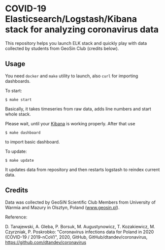 # COVID-19 Elasticsearch/Logstash/Kibana stack for analyzing coronavirus data

This repository helps you launch ELK stack and quickly play with data collected by students from GeoSin Club (credits below).

## Usage

You need `docker` and `make` utility to launch, also `curl` for importing dashboards.

To start:
```
$ make start
```
Basically, it takes timeseries from raw data, adds line numbers and start whole stack. 

Please wait, until your [Kibana](http://localhost:5601) is working properly. After that use
```
$ make dashboard
```
to import basic dashboard.


To update:
```
$ make update
```
It updates data from repository and then restarts logstash to reindex current data.

## Credits

Data was collected by GeoSiN Scientific Club Members from University of Warmia and Mazury in Olsztyn, Poland (www.geosin.pl).

Reference:

D. Tanajewski, A. Gleba, P. Borsuk, M. Augustynowicz, T. Kozakiewicz, M. Czyrzniak, P. Poskrobko: "Coronavirus infections data for Poland in 2020 (COVID-19 / 2019-nCoV)", 2020, GitHub, GitHub/dtandev/coronavirus, https://github.com/dtandev/coronavirus
